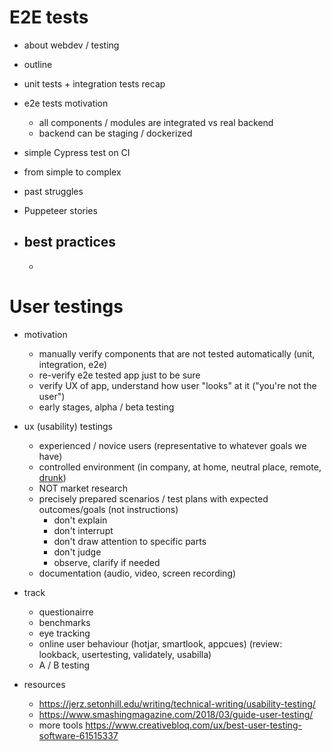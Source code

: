 # E2E tests

- about webdev / testing
- outline
- unit tests + integration tests recap


- e2e tests motivation
  - all components / modules are integrated vs real backend
  - backend can be staging / dockerized

- simple Cypress test on CI
- from simple to complex
- past struggles


- Puppeteer stories


- best practices
  -
  -


# User testings

- motivation
  - manually verify components that are not tested automatically (unit, integration, e2e)
  - re-verify e2e tested app just to be sure
  - verify UX of app, understand how user "looks" at it ("you're not the user")
  - early stages, alpha / beta testing


- ux (usability) testings
  - experienced / novice users (representative to whatever goals we have)
  - controlled environment (in company, at home, neutral place, remote, [drunk](https://theuserisdrunk.com))
  - NOT market research
  - precisely prepared scenarios / test plans with expected outcomes/goals (not instructions)
    - don't explain
    - don't interrupt
    - don't draw attention to specific parts
    - don't judge
    - observe, clarify if needed
  - documentation (audio, video, screen recording)



- track
  - questionairre
  - benchmarks
  - eye tracking
  - online user behaviour (hotjar, smartlook, appcues) (review: lookback, usertesting, validately, usabilla)
  - A / B testing


- resources
  - https://jerz.setonhill.edu/writing/technical-writing/usability-testing/
  - https://www.smashingmagazine.com/2018/03/guide-user-testing/
  - more tools https://www.creativebloq.com/ux/best-user-testing-software-61515337